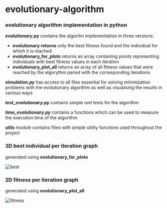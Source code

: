 # evolutionary-algorithm

### evolutionary algorithm implementation in python

***evolutionary.py*** contains the algoritm implementation in three versions:
  - **evolutionary returns** only the best fitness found and the individual for which it is reached
  - **evolutionary_for_plots** returns an array containing points representing individuals with best fitness values in each iteration
  - **evolutionary_plot_all** returns an array of all fitness values that were reached by the algorythm paired with the corresponding iterations

***simulation.py*** has access to all files essential for solving minimization problems with the evolutionary algorithm as well as visualising the results in various ways

***test_evolutionary.py*** contains simple unit tests for the algorithm

***time_evolutionary.py*** contains a functions which can be used to measure the execution time of the algorithm

**utils** module contains filies with simple utility functions used throughout the project


### 3D best individual per iteration graph
generated using **evolutionary_for_plots**

![best](https://user-images.githubusercontent.com/74139325/152820125-72e65312-a18c-4900-ba95-34c3eba6aa0b.png)


### 2D fitness per iteration graph
generated using **evolutionary_plot_all**

![fitness](https://user-images.githubusercontent.com/74139325/152820095-81703d3e-1f01-4bbc-9567-6eab235b7ec2.png)
